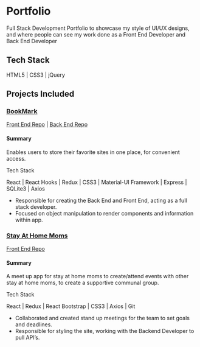 # Portfolio
Full Stack Development Portfolio to showcase my style of UI/UX designs, and where people can see my work done as a Front End Developer and Back End Developer

## Tech Stack

HTML5 | CSS3  | jQuery

## Projects Included
### [BookMark](https://app.netlify.com/sites/ecstatic-boyd-937833/overview)
[Front End Repo](https://github.com/diaz4674/BookMark/tree/master/FE-BookMark)  |  [Back End Repo](https://github.com/diaz4674/BE-BookMark)

#### Summary
Enables users to store their favorite sites in one place, for convenient access.

Tech Stack

React | React Hooks | Redux  | CSS3 | Material-UI Framework | Express | SQLite3 | Axios

+ Responsible for creating the Back End and Front End, acting as a full stack developer.
+ Focused on object manipulation to render components and information within app.


### [Stay At Home Moms](https://ecstatic-boyd-937833.netlify.com/)
[Front End Repo](https://github.com/a-to-z-experiences-team/build-aToz-FE)

#### Summary
A meet up app for stay at home moms to create/attend events with other stay at home moms, to create a supportive communal group.

Tech Stack

React | Redux | React Bootstrap  | CSS3 | Axios | Git

+ Collaborated and created stand up meetings for the team to set goals and deadlines. 
+ Responsible for styling the site, working with the Backend Developer to pull API’s.

